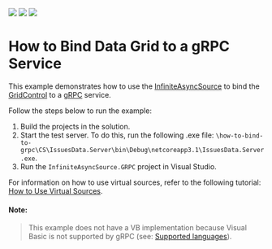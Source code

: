 <!-- default badges list -->
![](https://img.shields.io/endpoint?url=https://codecentral.devexpress.com/api/v1/VersionRange/351748711/21.1.1%2B)
[![](https://img.shields.io/badge/Open_in_DevExpress_Support_Center-FF7200?style=flat-square&logo=DevExpress&logoColor=white)](https://supportcenter.devexpress.com/ticket/details/T985523)
[![](https://img.shields.io/badge/📖_How_to_use_DevExpress_Examples-e9f6fc?style=flat-square)](https://docs.devexpress.com/GeneralInformation/403183)
<!-- default badges end -->
# How to Bind Data Grid to a gRPC Service

This example demonstrates how to use the <a href="https://documentation.devexpress.com/WPF/DevExpress.Xpf.Data.InfiniteAsyncSource.class">InfiniteAsyncSource</a> to bind the <a href="https://documentation.devexpress.com/WPF/DevExpress.Xpf.Grid.GridControl.class">GridControl</a> to a <a href="https://grpc.io/">gRPC</a> service.

Follow the steps below to run the example:

1. Build the projects in the solution.
2. Start the test server. To do this, run the following .exe file: `\how-to-bind-to-grpc\CS\IssuesData.Server\bin\Debug\netcoreapp3.1\IssuesData.Server.exe`.
3. Run the `InfiniteAsyncSource.GRPC` project in Visual Studio.

For information on how to use virtual sources, refer to the following tutorial: [How to Use Virtual Sources](https://docs.devexpress.com/WPF/120194/controls-and-libraries/data-grid/bind-to-data/bind-to-any-data-source-with-virtual-sources/how-to-use-virtual-sources).

#### Note:
> This example does not have a VB implementation because Visual Basic is not supported by gRPC (see: [Supported languages](https://grpc.io/docs/languages/)).
